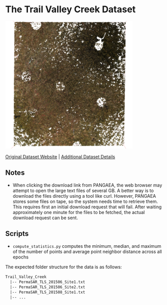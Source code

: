 # The Trail Valley Creek Dataset

<img src="./../../images/Trail Valley Creek.png" width="400"/>

[Original Dataset Website](https://doi.pangaea.de/10.1594/PANGAEA.901293) | [Additional Dataset Details](https://hpicgs.github.io/multi-temporal-point-cloud-datasets-survey/details/Trail_Valley_Creek)

## Notes
  - When clicking the download link from PANGAEA, the web browser may attempt to open the large text files of several GB. A better way is to download the files directly using a tool like curl. However, PANGAEA stores some files on tape, so the system needs time to retrieve them. This requires first an initial download request that will fail. After waiting approximately one minute for the files to be fetched, the actual download request can be sent.

## Scripts
* `compute_statistics.py` computes the minimum, median, and maximum of the number of points and average point neighbor distance across all epochs

The expected folder structure for the data is as follows:

```
Trail_Valley_Creek
  |-- PermaSAR_TLS_201506_Site1.txt
  |-- PermaSAR_TLS_201506_Site2.txt
  |-- PermaSAR_TLS_201508_Site1.txt
  |-- ...
```